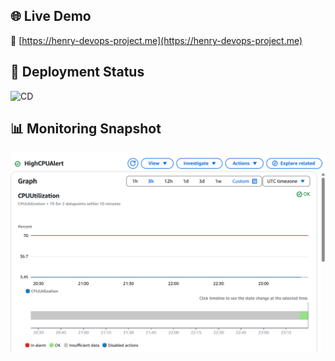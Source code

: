 ## 🌐 Live Demo

🔗 [https://henry-devops-project.me](https://henry-devops-project.me)

## 🚀 Deployment Status

![CD](https://github.com/Henry-0810/spring-petclinic_DevOps_Project/actions/workflows/cd-deploy.yml/badge.svg)

## 📊 Monitoring Snapshot

![CPU Monitoring](docs/CloudMonitoringTesting.png)
